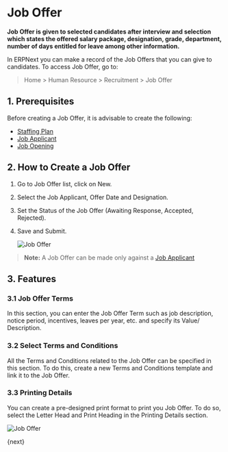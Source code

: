 <!-- add-breadcrumbs -->

# Job Offer

**Job Offer is given to selected candidates after interview and selection which states the offered salary package, designation, grade, department, number of days entitled for leave among other information.**


In ERPNext you can make a record of the Job Offers that you can give to candidates. To access Job Offer, go to:

> Home > Human Resource > Recruitment > Job Offer

## 1. Prerequisites

Before creating a Job Offer, it is advisable to create the following:

* [Staffing Plan](/docs/user/manual/en/human-resources/staffing-plan)
* [Job Applicant](/docs/user/manual/en/human-resources/job-applicant)
* [Job Opening](/docs/user/manual/en/human-resources/job-opening)


## 2. How to Create a Job Offer

1. Go to Job Offer list, click on New.
1. Select the Job Applicant, Offer Date and Designation.
1. Set the Status of the Job Offer (Awaiting Response, Accepted, Rejected). 
1. Save and Submit.


    <img class="screenshot" alt="Job Offer" src="{{docs_base_url}}/v12/assets/img/human-resources/job-offer.png">

> **Note:** A Job Offer can be made only against a [Job Applicant](/docs/user/manual/en/human-resources/job-applicant)

## 3. Features

### 3.1 Job Offer Terms

In this section, you can enter the Job Offer Term such as job description, notice period, incentives, leaves per year, etc. and specify its Value/ Description.

### 3.2 Select Terms and Conditions

All the Terms and Conditions related to the Job Offer can be specified in this section. To do this, create a new Terms and Conditions template and link it to the Job Offer. 


### 3.3 Printing Details

You can create a pre-designed print format to print you Job Offer. To do so, select the Letter Head and Print Heading in the Printing Details section.

<img class="screenshot" alt="Job Offer" src="{{docs_base_url}}/v12/assets/img/human-resources/job-offer-print.png">



{next}
